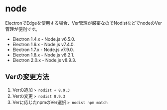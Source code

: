 # node

ElectronでEdgeを使用する場合、Ver管理が厳密なのでNodistなどでnodeのVer管理が便利です。

- Electron 1.4.x - Node.js v6.5.0.
- Electron 1.6.x - Node.js v7.4.0.
- Electron 1.7.x - Node.js v7.9.0.
- Electron 1.8.x - Node.js v8.2.1.
- Electron 2.0.x - Node.js v8.9.3.

## Verの変更方法

1. Verの追加 ```> nodist + 8.9.3```
1. Verの変更 ```> nodist 8.9.3```
1. Verに応じたnpmのVer選択 ```> nodist npm match```
